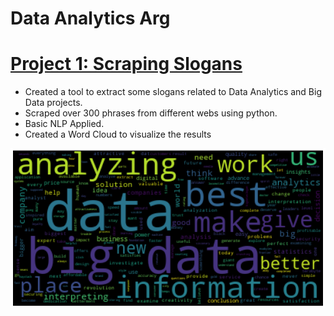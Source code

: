 # Data Analytics Arg

# [Project 1: Scraping Slogans](https://github.com/data-analytics-arg/Slogan_Scraper_NLP) 
* Created a tool to extract some slogans related to Data Analytics and Big Data projects.
* Scraped over 300 phrases from different webs using python.
* Basic NLP Applied. 
* Created a Word Cloud to visualize the results

![](https://github.com/data-analytics-arg/Portfolio/blob/main/Images/Word_Cloud_Slogans.png)




